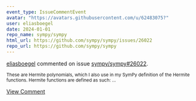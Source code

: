 ```yaml
---
event_type: IssueCommentEvent
avatar: "https://avatars.githubusercontent.com/u/62483075?"
user: eliasboegel
date: 2024-01-01
repo_name: sympy/sympy
html_url: https://github.com/sympy/sympy/issues/26022
repo_url: https://github.com/sympy/sympy
---
```


<a href='https://github.com/eliasboegel' target='_blank'>eliasboegel</a> commented on issue <a href='https://github.com/sympy/sympy/issues/26022' target='_blank'>sympy/sympy#26022</a>.

<small>These are Hermite polynomials, which I also use in my SymPy definition of the Hermite functions. Hermite functions are defined as such:...</small>

<a href='https://github.com/sympy/sympy/issues/26022' target='_blank'>View Comment</a>